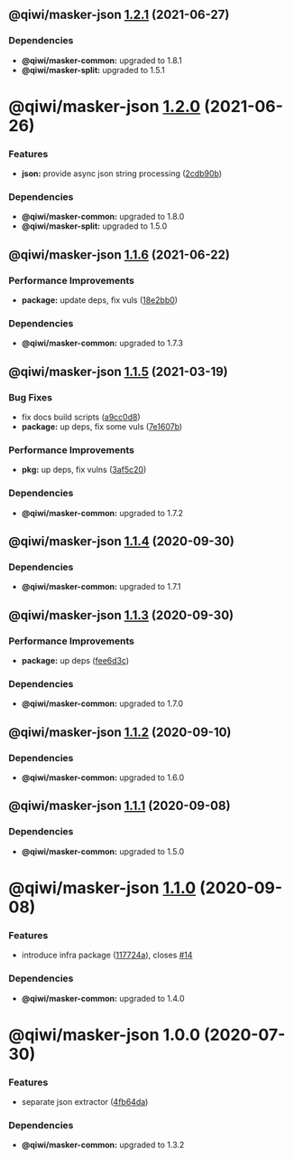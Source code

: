 ## @qiwi/masker-json [1.2.1](https://github.com/qiwi/masker/compare/@qiwi/masker-json@1.2.0...@qiwi/masker-json@1.2.1) (2021-06-27)





### Dependencies

* **@qiwi/masker-common:** upgraded to 1.8.1
* **@qiwi/masker-split:** upgraded to 1.5.1

# @qiwi/masker-json [1.2.0](https://github.com/qiwi/masker/compare/@qiwi/masker-json@1.1.6...@qiwi/masker-json@1.2.0) (2021-06-26)


### Features

* **json:** provide async json string processing ([2cdb90b](https://github.com/qiwi/masker/commit/2cdb90bd1df72dc943e1a76a4d2561b732c104e3))





### Dependencies

* **@qiwi/masker-common:** upgraded to 1.8.0
* **@qiwi/masker-split:** upgraded to 1.5.0

## @qiwi/masker-json [1.1.6](https://github.com/qiwi/masker/compare/@qiwi/masker-json@1.1.5...@qiwi/masker-json@1.1.6) (2021-06-22)


### Performance Improvements

* **package:** update deps, fix vuls ([18e2bb0](https://github.com/qiwi/masker/commit/18e2bb098611e4477cb468551f5a56e94e4473b0))





### Dependencies

* **@qiwi/masker-common:** upgraded to 1.7.3

## @qiwi/masker-json [1.1.5](https://github.com/qiwi/masker/compare/@qiwi/masker-json@1.1.4...@qiwi/masker-json@1.1.5) (2021-03-19)


### Bug Fixes

* fix docs build scripts ([a9cc0d8](https://github.com/qiwi/masker/commit/a9cc0d8458d5ea22d2a9a63d90ad6662894021d1))
* **package:** up deps, fix some vuls ([7e1607b](https://github.com/qiwi/masker/commit/7e1607b0434084188fe095763244c6cfd4f8c3b3))


### Performance Improvements

* **pkg:** up deps, fix vulns ([3af5c20](https://github.com/qiwi/masker/commit/3af5c205e875a69e0b841e69606f07928b9a3af7))





### Dependencies

* **@qiwi/masker-common:** upgraded to 1.7.2

## @qiwi/masker-json [1.1.4](https://github.com/qiwi/masker/compare/@qiwi/masker-json@1.1.3...@qiwi/masker-json@1.1.4) (2020-09-30)





### Dependencies

* **@qiwi/masker-common:** upgraded to 1.7.1

## @qiwi/masker-json [1.1.3](https://github.com/qiwi/masker/compare/@qiwi/masker-json@1.1.2...@qiwi/masker-json@1.1.3) (2020-09-30)


### Performance Improvements

* **package:** up deps ([fee6d3c](https://github.com/qiwi/masker/commit/fee6d3c517f58e603dd38dec686fcc647fef3c6a))





### Dependencies

* **@qiwi/masker-common:** upgraded to 1.7.0

## @qiwi/masker-json [1.1.2](https://github.com/qiwi/masker/compare/@qiwi/masker-json@1.1.1...@qiwi/masker-json@1.1.2) (2020-09-10)





### Dependencies

* **@qiwi/masker-common:** upgraded to 1.6.0

## @qiwi/masker-json [1.1.1](https://github.com/qiwi/masker/compare/@qiwi/masker-json@1.1.0...@qiwi/masker-json@1.1.1) (2020-09-08)





### Dependencies

* **@qiwi/masker-common:** upgraded to 1.5.0

# @qiwi/masker-json [1.1.0](https://github.com/qiwi/masker/compare/@qiwi/masker-json@1.0.0...@qiwi/masker-json@1.1.0) (2020-09-08)


### Features

* introduce infra package ([117724a](https://github.com/qiwi/masker/commit/117724a6993f97f4e3eb804bc9f8c438eb66a5d7)), closes [#14](https://github.com/qiwi/masker/issues/14)





### Dependencies

* **@qiwi/masker-common:** upgraded to 1.4.0

# @qiwi/masker-json 1.0.0 (2020-07-30)


### Features

* separate json extractor ([4fb64da](https://github.com/qiwi/masker/commit/4fb64daf21d3acde75ad8ab06502be8fa2a4b579))





### Dependencies

* **@qiwi/masker-common:** upgraded to 1.3.2
